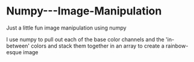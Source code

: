 # Numpy---Image-Manipulation
Just a little fun image manipulation using numpy 

I use numpy to pull out each of the base color channels
and the 'in-between' colors and stack them together 
in an array to create a rainbow-esque image
